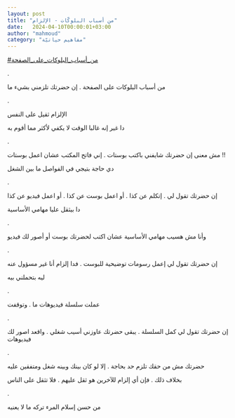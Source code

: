 ```yaml
---
layout: post
title: "من أسباب البلوكّات - الإلزام"
date:   2024-04-10T00:00:01+03:00
author: "mahmoud"
category: "مفاهيم حياتيّة"
---
```



[<u>\#من\_أسباب\_البلوكات\_على\_الصفحة</u>](https://www.facebook.com/hashtag/%D9%85%D9%86_%D8%A3%D8%B3%D8%A8%D8%A7%D8%A8_%D8%A7%D9%84%D8%A8%D9%84%D9%88%D9%83%D8%A7%D8%AA_%D8%B9%D9%84%D9%89_%D8%A7%D9%84%D8%B5%D9%81%D8%AD%D8%A9?__eep__=6&__cft__%5b0%5d=AZXL_1YpVy0r_ZpSnSLmjXVEy7l_oq36O-YWtnegq1Ya9aEaennfA9dxeIZQSvgp7qr_kHInQMlOfTWFs9IFfFyWbsjujGRzwQlDHhlK-p1j1xbl8Kcun_MX6o4oBdvi-UGtVXAolb0hMYzkTpgwukrzAbP8xxtPzXSKkbJq4KEOvw&__tn__=*NK-R)

.

من أسباب البلوكات على الصفحة . إن حضرتك تلزمني بشيء
ما

.

الإلزام ثقيل على النفس

دا غير إنه غالبا الوقت لا يكفي لأكثر مما أقوم به

.

مش معنى إن حضرتك شايفني باكتب بوستات . إني فاتح المكتب
عشان اعمل بوستات !!

دي حاجة بتيجي في الفواصل ما بين الشغل

.

إن حضرتك تقول لي . إتكلم عن كذا . أو اعمل بوست عن كذا .
أو اعمل فيديو عن كذا

دا بيثقل عليا مهامي الأساسية

.

وأنا مش هسيب مهامي الأساسية عشان اكتب لحضرتك بوست أو
أصور لك فيديو

.

إن حضرتك تقول لي إعمل رسومات توضيحية للبوست . فدا إلزام
أنا غير مسؤول عنه

ليه بتحملني بيه

.

عملت سلسلة فيديوهات ما . وتوقفت

.

إن حضرتك تقول لي كمل السلسلة . يبقى حضرتك عاوزني أسيب
شغلي . واقعد اصور لك فيديوهات

.

حضرتك مش من حقك تلزم حد بحاجة . إلا لو كان بينك وبينه
شغل ومتفقين عليه

بخلاف ذلك . فإن أي إلزام للآخرين هو ثقل عليهم . فلا تثقل
على الناس

.

من حسن إسلام المرء تركه ما لا يعنيه
